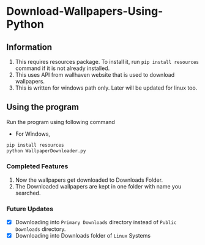 # Download-Wallpapers-Using-Python

## Information

1. This requires resources package. To install it, run `pip install resources` command if it is not already installed.
1. This uses API from wallhaven website that is used to download wallpapers.
1. This is written for windows path only. Later will be updated for linux too.

## Using the program

Run the program using following command
- For Windows,

```py
pip install resources  
python WallpaperDownloader.py
```

### Completed Features

1. Now the wallpapers get downloaded to Downloads Folder.
1. The Downloaded wallpapers are kept in one folder with name you searched.

### Future Updates

-[x] Downloading into `Primary Downloads` directory instead of `Public Downloads` directory.
-[x] Downloading into Downloads folder of `Linux` Systems
